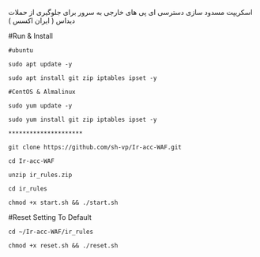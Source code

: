 اسکریپت مسدود سازی دسترسی ای پی های خارجی به سرور برای جلوگیری از حملات دیداس ( ایران اکسس ) 

#Run & Install

````
#ubuntu

sudo apt update -y

sudo apt install git zip iptables ipset -y

#CentOS & Almalinux

sudo yum update -y

sudo yum install git zip iptables ipset -y

*********************

git clone https://github.com/sh-vp/Ir-acc-WAF.git

cd Ir-acc-WAF

unzip ir_rules.zip

cd ir_rules

chmod +x start.sh && ./start.sh
````

#Reset Setting To Default

````
cd ~/Ir-acc-WAF/ir_rules

chmod +x reset.sh && ./reset.sh

````
